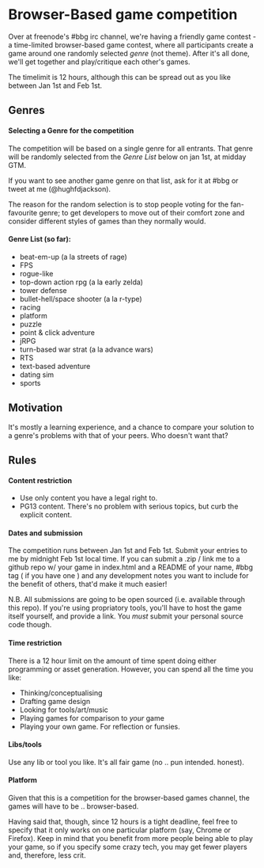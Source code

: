 # Browser-Based game competition

Over at freenode's #bbg irc channel, we're having a friendly game contest - a time-limited browser-based game contest, where all participants create a game around one randomly selected *genre* (not theme).  After it's all done, we'll get together and play/critique each other's games.

The timelimit is 12 hours, although this can be spread out as you like between Jan 1st and Feb 1st.

## Genres

#### Selecting a Genre for the competition

The competition will be based on a single genre for all entrants. That genre will be randomly selected from the _Genre List_ below on jan 1st, at midday GTM.

If you want to see another game genre on that list, ask for it at #bbg or tweet at me (@hughfdjackson).

The reason for the random selection is to stop people voting for the fan-favourite genre; to get developers to move out of their comfort zone and consider different styles of games than they normally would.

#### Genre List (so far):

* beat-em-up (a la streets of rage)
* FPS
* rogue-like
* top-down action rpg (a la early zelda)
* tower defense
* bullet-hell/space shooter (a la r-type)
* racing
* platform
* puzzle
* point & click adventure
* jRPG
* turn-based war strat (a la advance wars)
* RTS
* text-based adventure
* dating sim
* sports

## Motivation

It's mostly a learning experience, and a chance to compare your solution to a genre's problems with that of your peers.
 Who doesn't want that?

## Rules

#### Content restriction

* Use only content you have a legal right to.
* PG13 content.  There's no problem with serious topics, but curb the explicit content.

#### Dates and submission

The competition runs between Jan 1st and Feb 1st.  Submit your entries to me by midnight Feb 1st local time.  If you can submit a .zip / link me to a github repo w/ your game in index.html and a README of your name, #bbg tag ( if you have one ) and any development notes you want to include for the benefit of others, that'd make it much easier!

N.B. All submissions are going to be open sourced (i.e. available through this repo).  If you're using propriatory tools, you'll have to host the game itself yourself, and provide a link.  You *must* submit your personal source code though.

#### Time restriction

There is a 12 hour limit on the amount of time spent doing either programming or asset generation.  However, you can spend all the time you like:

* Thinking/conceptualising
* Drafting game design
* Looking for tools/art/music
* Playing games for comparison to *your* game
* Playing your own game. For reflection or funsies.

#### Libs/tools

Use any lib or tool you like.  It's all fair game (no .. pun intended. honest).

#### Platform

Given that this is a competition for the browser-based games channel, the games will have to be .. browser-based.  

Having said that, though, since 12 hours is a tight deadline, feel free to specify that it only works on one particular platform (say, Chrome or Firefox).  Keep in mind that you benefit from more people being able to play your game, so if you specify some crazy tech, you may get fewer players and, therefore, less crit.
